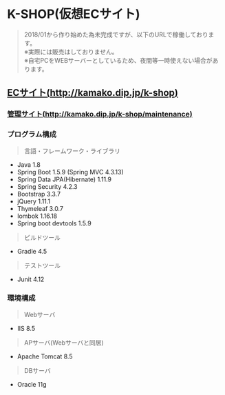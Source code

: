 # K-SHOP(仮想ECサイト)

> 2018/01から作り始めた為未完成ですが、以下のURLで稼働しております。<br>
> ※実際には販売はしておりません。<br>
> ※自宅PCをWEBサーバーとしているため、夜間等一時使えない場合があります。<br>

## [ECサイト(http://kamako.dip.jp/k-shop)](http://kamako.dip.jp/k-shop)
### [管理サイト(http://kamako.dip.jp/k-shop/maintenance)](http://kamako.dip.jp/k-shop/maintenance)

### プログラム構成

> 言語・フレームワーク・ライブラリ
* Java 1.8
* Spring Boot 1.5.9 (Spring MVC 4.3.13)
* Spring Data JPA(Hibernate) 1.11.9
* Spring Security 4.2.3
* Bootstrap 3.3.7
* jQuery 1.11.1
* Thymeleaf 3.0.7
* lombok 1.16.18
* Spring boot devtools 1.5.9

> ビルドツール
* Gradle 4.5

> テストツール
* Junit 4.12

### 環境構成
> Webサーバ
* IIS 8.5

> APサーバ(Webサーバと同居)
* Apache Tomcat 8.5

> DBサーバ
* Oracle 11g



